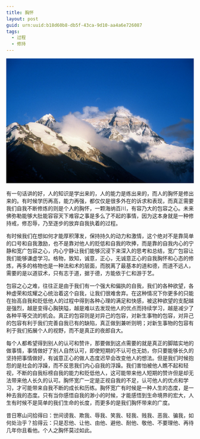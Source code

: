 ```yaml
---
title: 胸怀
layout: post
guid: urn:uuid:b18d60b8-db5f-43ca-9d10-aa4a6e726087
tags:
  - 过程
  - 修持
---
```


[![](/media/files/2011/12/24/xhuai.png)](http://7vikpt.com1.z0.glb.clouddn.com/xhuai.png)

有一句话讲的好，人的知识是学出来的，人的能力是练出来的，而人的胸怀是修出来的。有时候学历再高，能力再强，都仅仅是很多外在的诉求和表现，而真正需要我们自我不断修炼的则是个人的胸怀，一颗海纳百川，有容乃大的包容之心。未来佛弥勒能够大肚能容容天下难容之事是多么了不起的事情，因为这本身就是一种修持戒，修忍辱，乃至逐步的放弃自我执着的过程。

有时候我们在想如何才能厚积薄发，保持持久的动力和激情，这个绝对不是靠简单的口号和自我激励，也不是靠对他人的贬低和自我的吹捧，而是靠的自我内心的宁静和宽广包容之心，内心宁静让我们能够沉浸下来深入的思考和总结，宽广包容让我们能够谦虚学习。格物，致知，诚意，正心，无诚意正心的自我胸怀和心态的修炼，再多的格物也是一种法和术的层面，而脱离了最基本的道和德，而道不远人，需要的是以道驭术，只有志于道，据于德，方能依于仁和游于艺。

包容之心之难，往往正是由于我们有一个强大和偏执的自我，我们的各种欲望，各种虚荣和炫耀之心统治着这个自我，让我们很难舍弃。在这种情况下你更多的只能在抬高自我和贬低他人的过程中得到各种心理的满足和快感，被这种欲望的支配越是强烈，越是变得心胸狭隘，越是难以去发现他人的优点而持续学习，越是减少了各种平等交流的机会。真正的包容则是对异己的包容，对新生事物的包容，对异己的包容有利于我们完善自我已有的缺陷，真正做到兼听则明；对新生事物的包容有利于我们拓展个人的视野，而不是真正的夜郎自大。

每个人都希望得到别人的认可和赞许，那要做到这点需要的就是真正的脚踏实地的做事情，事情做好了别人自然认可，即使短期的不认可也无妨，你只要能够长久的坚持把事情做好，有诚意正心的做人态度迟早会改变他人的想法。但是我们时候抱怨的是社会的浮躁，而不反思我们内心自我的浮躁。我们害怕被他人瞧不起和轻视，不断的自我标榜自我的能力和贬低他人，这可能带来他人短期的赞许但是却无法带来他人长久的认可。胸怀宽广一定是正视自我的不足，认可他人的优点和学习，才可能带来自我不断的成长和历练。胸怀宽广有时候是一种人生的态度，是一种去我的态度。只有当你感悟自我的渺小的时候，才能感悟到生命境界的宏大，人生有时候不是简单的我们生命的长度，而更多的是我们胸怀带来的广度。

昔日寒山问拾得曰：世间谤我、欺我、辱我、笑我、轻我、贱我、恶我、骗我，如何处治乎？拾得云：只是忍他、让他、由他、避他、耐他、敬他、不要理他、再待几年你且看他。个人之胸怀莫过如此。